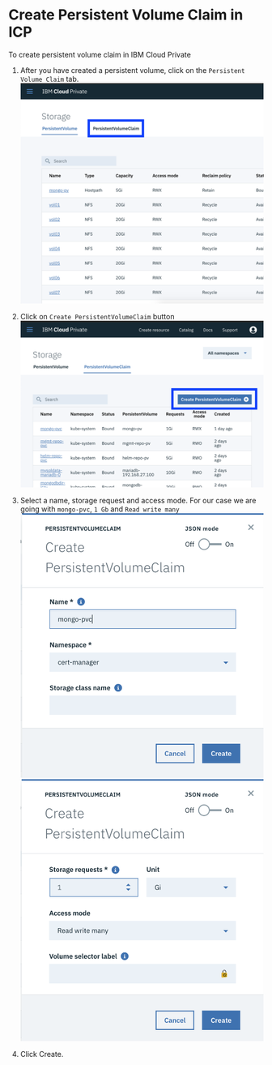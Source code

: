 # Create Persistent Volume Claim in ICP

To create persistent volume claim in IBM Cloud Private

1. After you have created a persistent volume, click on the `Persistent Volume Claim` tab.
![pvc](doc/source/images/pvc1.png)

2. Click on `Create PersistentVolumeClaim` button
![click](doc/source/images/pvc2.png)

3. Select a name, storage request and access mode. 
For our case we are going with `mongo-pvc`, `1 Gb` and `Read write many`
![setting 1](doc/source/images/pvc3.png)
![setting 2](doc/source/images/pvc4.png)

4. Click Create.